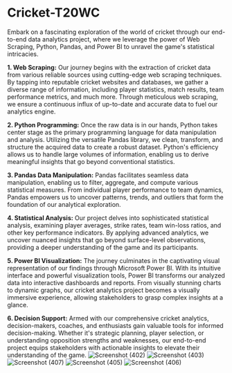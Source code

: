 # Cricket-T20WC


Embark on a fascinating exploration of the world of cricket through our end-to-end data analytics project, where we leverage the power of Web Scraping, Python, Pandas, and Power BI to unravel the game's statistical intricacies.

**1. Web Scraping:**
Our journey begins with the extraction of cricket data from various reliable sources using cutting-edge web scraping techniques. By tapping into reputable cricket websites and databases, we gather a diverse range of information, including player statistics, match results, team performance metrics, and much more. Through meticulous web scraping, we ensure a continuous influx of up-to-date and accurate data to fuel our analytics engine.

**2. Python Programming:**
Once the raw data is in our hands, Python takes center stage as the primary programming language for data manipulation and analysis. Utilizing the versatile Pandas library, we clean, transform, and structure the acquired data to create a robust dataset. Python's efficiency allows us to handle large volumes of information, enabling us to derive meaningful insights that go beyond conventional statistics.

**3. Pandas Data Manipulation:**
Pandas facilitates seamless data manipulation, enabling us to filter, aggregate, and compute various statistical measures. From individual player performance to team dynamics, Pandas empowers us to uncover patterns, trends, and outliers that form the foundation of our analytical exploration.

**4. Statistical Analysis:**
Our project delves into sophisticated statistical analysis, examining player averages, strike rates, team win-loss ratios, and other key performance indicators. By applying advanced analytics, we uncover nuanced insights that go beyond surface-level observations, providing a deeper understanding of the game and its participants.

**5. Power BI Visualization:**
The journey culminates in the captivating visual representation of our findings through Microsoft Power BI. With its intuitive interface and powerful visualization tools, Power BI transforms our analyzed data into interactive dashboards and reports. From visually stunning charts to dynamic graphs, our cricket analytics project becomes a visually immersive experience, allowing stakeholders to grasp complex insights at a glance.

**6. Decision Support:**
Armed with our comprehensive cricket analytics, decision-makers, coaches, and enthusiasts gain valuable tools for informed decision-making. Whether it's strategic planning, player selection, or understanding opposition strengths and weaknesses, our end-to-end project equips stakeholders with actionable insights to elevate their understanding of the game.
![Screenshot (402)](https://github.com/yrohit8/Cricket-T20WC/assets/96976176/c7e112f5-befc-4317-8281-35bced507070)
![Screenshot (403)](https://github.com/yrohit8/Cricket-T20WC/assets/96976176/39431836-c23a-42c3-82f3-a7a740f91edc)
![Screenshot (407)](https://github.com/yrohit8/Cricket-T20WC/assets/96976176/b7d812be-825e-49bb-b198-b7284d1cb392)
![Screenshot (405)](https://github.com/yrohit8/Cricket-T20WC/assets/96976176/3aa70a20-0cc9-41c4-97e4-3b6998dbeebc)
![Screenshot (406)](https://github.com/yrohit8/Cricket-T20WC/assets/96976176/33368388-a29f-4a39-953d-0268d81fb863)
